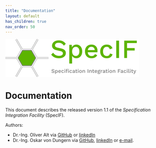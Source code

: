 ```yaml
---
title: "Documentation"
layout: default
has_children: true
nav_order: 50
---
```


![SpecIF logo](../assets/logos/SpecIF-Logo-120.png)

# Documentation

This document describes the released version 1.1 of the *Specification Integration Facility* (SpecIF). 

Authors:
- Dr.-Ing. Oliver Alt via <a href="https://github.com/oalt" target="_blank">GitHub</a> or <a href="https://www.linkedin.com/in/oliver-alt-448597145/" target="_blank">linkedIn</a>
- Dr.-Ing. Oskar von Dungern via <a href="https://github.com/odungern" target="_blank">GitHub</a>, <a href="https://www.linkedin.com/in/odungern/" target="_blank">linkedIn</a> or [e-mail](mailto:oskar.dungern@gfse.org).

